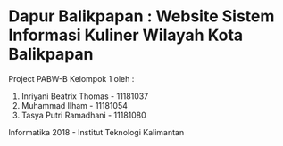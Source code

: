 # Dapur Balikpapan : Website Sistem Informasi Kuliner Wilayah Kota Balikpapan


Project PABW-B Kelompok 1 oleh :


1. Inriyani Beatrix Thomas - 11181037
2. Muhammad Ilham - 11181054
3. Tasya Putri Ramadhani - 11181080

Informatika 2018 - Institut Teknologi Kalimantan
